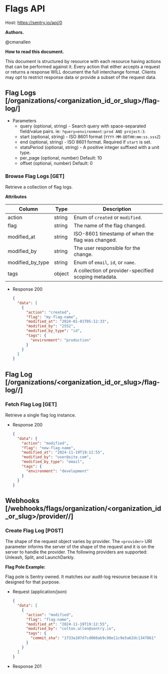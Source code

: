 # Flags API

Host: https://sentry.io/api/0

**Authors.**

@cmanallen

**How to read this document.**

This document is structured by resource with each resource having actions that can be performed against it. Every action that either accepts a request or returns a response WILL document the full interchange format. Clients may opt to restrict response data or provide a subset of the request data.

## Flag Logs [/organizations/<organization_id_or_slug>/flag-log/]

- Parameters
  - query (optional, string) - Search query with space-separated field/value pairs. ie: `?query=environment:prod AND project:3`.
  - start (optional, string) - ISO 8601 format (`YYYY-MM-DDTHH:mm:ss.sssZ`)
  - end (optional, string) - ISO 8601 format. Required if `start` is set.
  - statsPeriod (optional, string) - A positive integer suffixed with a unit type.
  - per_page (optional, number)
    Default: 10
  - offset (optional, number)
    Default: 0

### Browse Flag Logs [GET]

Retrieve a collection of flag logs.

**Attributes**

| Column           | Type   | Description                                          |
| ---------------- | ------ | ---------------------------------------------------- |
| action           | string | Enum of `created` or `modified`.                     |
| flag             | string | The name of the flag changed.                        |
| modified_at      | string | ISO-8601 timestamp of when the flag was changed.     |
| modified_by      | string | The user responsible for the change.                 |
| modified_by_type | string | Enum of `email`, `id`, or `name`.                    |
| tags             | object | A collection of provider-specified scoping metadata. |

- Response 200

  ```json
  {
    "data": [
      {
        "action": "created",
        "flag": "my-flag-name",
        "modified_at": "2024-01-01T05:12:33",
        "modified_by": "2552",
        "modified_by_type": "id",
        "tags": {
          "environment": "production"
        }
      }
    ]
  }
  ```

## Flag Log [/organizations/<organization_id_or_slug>/flag-log/<flag>/]

### Fetch Flag Log [GET]

Retrieve a single flag log instance.

- Response 200

  ```json
  {
    "data": {
      "action": "modified",
      "flag": "new-flag-name",
      "modified_at": "2024-11-19T19:12:55",
      "modified_by": "user@site.com",
      "modified_by_type": "email",
      "tags": {
        "environment": "development"
      }
    }
  }
  ```

## Webhooks [/webhooks/flags/organization/<organization_id_or_slug>/provider/<provider>/]

### Create Flag Log [POST]

The shape of the request object varies by provider. The `<provider>` URI parameter informs the server of the shape of the request and it is on the server to handle the provider. The following providers are supported: Unleash, Split, and LaunchDarkly.

**Flag Pole Example:**

Flag pole is Sentry owned. It matches our audit-log resource because it is designed for that purpose.

- Request (application/json)

  ```json
  {
    "data": [
      {
        "action": "modified",
        "flag": "flag-name",
        "modified_at": "2024-11-19T19:12:55",
        "modified_by": "colton.allen@sentry.io",
        "tags": {
          "commit_sha": "1f33a107d7cd060ab9c98e11c9e5a62dc1347861"
        }
      }
    ]
  }
  ```

- Response 201
